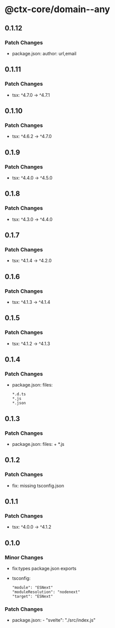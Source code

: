 # @ctx-core/domain--any

## 0.1.12

### Patch Changes

- package.json: author: url,email

## 0.1.11

### Patch Changes

- tsx: ^4.7.0 -> ^4.7.1

## 0.1.10

### Patch Changes

- tsx: ^4.6.2 -> ^4.7.0

## 0.1.9

### Patch Changes

- tsx: ^4.4.0 -> ^4.5.0

## 0.1.8

### Patch Changes

- tsx: ^4.3.0 -> ^4.4.0

## 0.1.7

### Patch Changes

- tsx: ^4.1.4 -> ^4.2.0

## 0.1.6

### Patch Changes

- tsx: ^4.1.3 -> ^4.1.4

## 0.1.5

### Patch Changes

- tsx: ^4.1.2 -> ^4.1.3

## 0.1.4

### Patch Changes

- package.json: files:

      *.d.ts
      *.js
      *.json

## 0.1.3

### Patch Changes

- package.json: files: + \*.js

## 0.1.2

### Patch Changes

- fix: missing tsconfig.json

## 0.1.1

### Patch Changes

- tsx: ^4.0.0 -> ^4.1.2

## 0.1.0

### Minor Changes

- fix:types package.json exports
- tsconfig:

      "module": "ESNext"
      "moduleResolution": "nodenext"
      "target": "ESNext"

### Patch Changes

- package.json: - "svelte": "./src/index.js"
